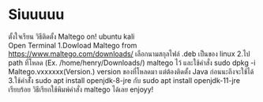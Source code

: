 # Siuuuuu
ตั้งใจเรียน
วิธีติดตั้ง Maltego on! ubuntu kali  
Open Terminal
1.Dowload Maltego  from https://www.maltego.com/downloads/ เลือกนามสกุลไฟล์ .deb เป็นของ linux
2.ไป path ที่โหลด (Ex. /home/henry/Downloads/) maltego ไว้ และใช้คำสั่ง sudo dpkg -i Maltego.vxxxxxx(Version.) version ของที่โหลดมา
แต่ต้องติดตั้ง Java ก่อนนะถึงจะใช้ได้
3.ใช้คำสัั่ง sudo apt install openjdk-8-jre กับ sudo apt install openjdk-11-jre
เรียบร้อย วิธีเรียกใช้พิมพ์คำสั่ง maltego ได้เลย enjoyy!
